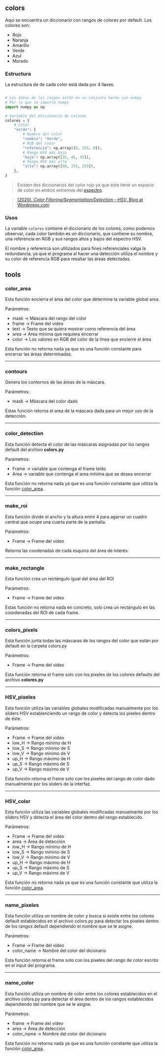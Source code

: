 ## colors

Aquí se encuentra un diccionario con rangos de colores por default. Los colores son:

* Rojo
* Naranja
* Amarillo
* Verde
* Azul
* Morado

### Estructura

La estructura de de cada color está dada por 4 llaves.

```Python

# Los datos de los rangos están en un conjunto hecho con numpy
# Por lo que se importa numpy
import numpy as np

# Variable del diccionario de colores
colores = {
    # Color
    "verde": {
        # Nombre del color
        "nombre": "Verde",
        # RGB del color
        "referencia": np.array([0, 255, 0]),
        # Rango HSV más bajo
        "bajo": np.array([35, 45, 45]),
        # Rango HSV más alto
        "alto": np.array([60, 255, 255]),
    },
}
```

> Existen dos diccionarios del color rojo ya que éste tiene un espacio de color en ambos extremos del [espectro](https://i.stack.imgur.com/gyuw4.png).


> [(2020). *Color Filtering/Segmentation/Detection – HSV*. Blog at Wordpress.com](https://cvexplained.wordpress.com/2020/04/28/color-detection-hsv/)

### Usos

La variable `colores` contiene el diccionario de los colores; como podemos observar, cada color también es un diccionario, que contiene su nombre, una referencia en RGB y sus rangos altos y bajos del espectro HSV.

El nombre y referencia son utilizados para fines referenciales valga la redundancia, ya que el programa al hacer una detección utiliza el nombre y su color de referencia RGB para resaltar las áreas detectadas.

## tools

### color_area

Esta función encierra el área del color que determine la variable global area.

Parámetros:
* mask -> Máscara del rango del color
* frame -> Frame del video
* text -> Texto que se quiera mostrar como referencia del área
* area -> Area mínima que requiera encerrar
* color -> Los valores en RGB del color de la línea que encierre el área

Esta función no retorna nada ya que es una función constante para encerrar las áreas determinadas.

---
### contours

Genera los contornos de las áreas de la máscara.

Parámetros:
* mask -> Máscara del color dado

Estas función retorna el area de la máscara dada para un mejor uso de la detección.

---
### color_detection

Esta función detecta el color de las máscaras asignadas por los rangos default del archivo **colors.py**

Parámetros:
* Frame -> variable que contenga el frame leído
* Area -> variable que contenga el area mínima que se desea encerrar

Esta función no retorna nada ya que es una función constante que utiliza la función [color_area](https://github.com/AlbertoNM/color_detection_PyQt/tree/main/views/our_tools#color_area).

---
### make_roi

Esta función divide el ancho y la altura entre 4 para agarrar un cuadro central que ocupe una cuarta parte de la pantalla.

Parámetros:
* Frame -> Frame del video

Retorna las coodenadas de cada esquina del área de interés.

---
### make_rectangle

Esta función crea un rectángulo igual del área del ROI

Parámetros:
* Frame -> Frame del video

Estas función no retorna nada en concreto, solo crea un rectángulo en las coordenadas del ROI de cada frame.

---
### colors_pixels

Esta función junta todas las máscaras de los rangos del color que están por default en la carpeta colors.py

Parámetros:
* Frame -> Frame del video

Esta función retorna el frame solo con los pixeles de los colores defaults del archivo **colores.py**

---
### HSV_pixeles

Esta función utiliza las variables globales modificadas manualmente por los sliders HSV establenciendo un rango de color y detecta los pixeles dentro de éste.

Parámetros:
* Frame -> Frame del video
* low_H -> Rango mínimo de H
* low_S -> Rango mínimo de S
* low_V -> Rango mínimo de V
* up_H -> Rango máximo de H
* up_S -> Rango máximo de S
* up_V -> Rango máximo de V

Esta función retorna el frame solo con los pixeles del rango de color dado manualmente por los sliders de la interfaz.

---
### HSV_color

Esta función utiliza las variables globales modificadas manualmente por los sliders HSV y detecta el área del color dentro del rango establecido.

Parámetros:
* Frame -> Frame del video
* area -> Área de detección
* low_H -> Rango mínimo de H
* low_S -> Rango mínimo de S
* low_V -> Rango mínimo de V
* up_H -> Rango máximo de H
* up_S -> Rango máximo de S
* up_V -> Rango máximo de V

Esta función no retorna nada ya que es una función constante que utiliza la función [color_area](https://github.com/AlbertoNM/color_detection_PyQt/tree/main/views/our_tools#color_area).

---
### name_pixeles

Esta función utiliza un nombre de color y busca si existe entre los colores default establecidos en el archivo colors.py para detectar los pixeles dentro de los rangos default dependiendo el nombre que se le asigne.

Parámetros:
* Frame -> Frame del video
* color_name -> Nombre del color del dicionario

Esta función retorna el frame solo con los pixeles del rango de color escrito en el input del programa.

---
### name_color

Esta función utiliza un nombre de color entre los colores establecidos en el archivo colors.py para detectar el área dentro de los rangos establecidos dependiendo del nombre que se le asigne.

Parámetros:
* frame -> Frame del video
* area -> Área de detección
* color_name -> Nombre del color del dicionario

Esta función no retorna nada ya que es una función constante que utiliza la función [color_area](https://github.com/AlbertoNM/color_detection_PyQt/tree/main/views/our_tools#color_area).
